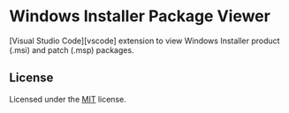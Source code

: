 # Windows Installer Package Viewer

[Visual Studio Code][vscode] extension to view Windows Installer product (.msi)
and patch (.msp) packages.

## License

Licensed under the [MIT](LICENSE.txt) license.
